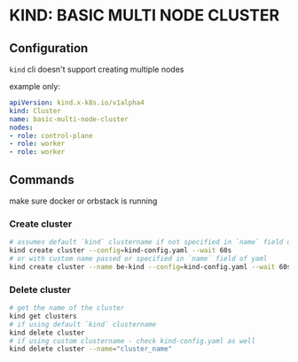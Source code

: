 # KIND: BASIC MULTI NODE CLUSTER

## Configuration
`kind` cli doesn't support creating multiple nodes

example only:
```yaml
apiVersion: kind.x-k8s.io/v1alpha4
kind: Cluster
name: basic-multi-node-cluster
nodes:
- role: control-plane
- role: worker
- role: worker
```  

## Commands

make sure docker or orbstack is running

### Create cluster
```bash
# assumes default `kind` clustername if not specified in `name` field of yaml
kind create cluster --config=kind-config.yaml --wait 60s
# or with custom name passed or specified in `name` field of yaml
kind create cluster --name be-kind --config=kind-config.yaml --wait 60s
```

### Delete cluster
```bash
# get the name of the cluster
kind get clusters
# if using default `kind` clustername
kind delete cluster
# if using custom clustername - check kind-config.yaml as well
kind delete cluster --name="cluster_name"
```